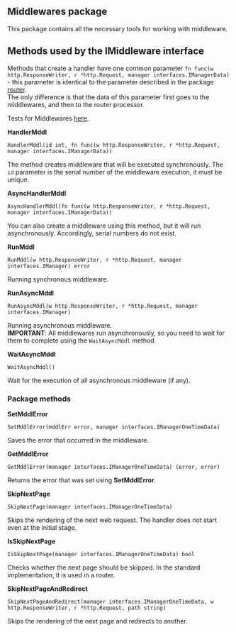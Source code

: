 ## Middlewares package
This package contains all the necessary tools for working with middleware.

## Methods used by the IMiddleware interface
Methods that create a handler have one common parameter ``fn func(w http.ResponseWriter, r *http.Request, manager interfaces.IManagerData)`` - 
this parameter is identical to the parameter described in the package [router](https://github.com/uwine4850/foozy/blob/master/docs/en/router/router.md).<br>
The only difference is that the data of this parameter first goes to the middlewares, and then to the router processor.

Tests for Middlewares [here](https://github.com/uwine4850/foozy/tree/master/tests/middlewares).

__HandlerMddl__
```
HandlerMddl(id int, fn func(w http.ResponseWriter, r *http.Request, manager interfaces.IManagerData))
```
The method creates middleware that will be executed synchronously. The ``id`` parameter is the serial number of the middleware execution, it 
must be unique.

__AsyncHandlerMddl__
```
AsyncHandlerMddl(fn func(w http.ResponseWriter, r *http.Request, manager interfaces.IManagerData))
```
You can also create a middleware using this method, but it will run asynchronously. Accordingly, serial numbers do not exist.

__RunMddl__
```
RunMddl(w http.ResponseWriter, r *http.Request, manager interfaces.IManager) error
```
Running synchronous middleware.

__RunAsyncMddl__
```
RunAsyncMddl(w http.ResponseWriter, r *http.Request, manager interfaces.IManager)
```
Running asynchronous middleware.<br>
__IMPORTANT__: All middlewares run asynchronously, so you need to wait for them to complete using the ``WaitAsyncMddl`` method.

__WaitAsyncMddl__
```
WaitAsyncMddl()
```
Wait for the execution of all asynchronous middleware (if any).

### Package methods
__SetMddlError__
```
SetMddlError(mddlErr error, manager interfaces.IManagerOneTimeData)
```
Saves the error that occurred in the middleware.

__GetMddlError__
```
GetMddlError(manager interfaces.IManagerOneTimeData) (error, error)
```
Returns the error that was set using __SetMddlError__.

__SkipNextPage__
```
SkipNextPage(manager interfaces.IManagerOneTimeData)
```
Skips the rendering of the next web request. The handler does not start even at the initial stage.

__IsSkipNextPage__
```
IsSkipNextPage(manager interfaces.IManagerOneTimeData) bool
```
Checks whether the next page should be skipped. In the standard implementation, it is used in a router.

__SkipNextPageAndRedirect__
```
SkipNextPageAndRedirect(manager interfaces.IManagerOneTimeData, w http.ResponseWriter, r *http.Request, path string)
```
Skips the rendering of the next page and redirects to another.
